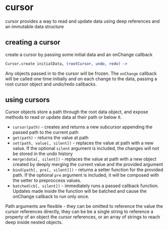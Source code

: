 cursor
======

cursor provides a way to read and update data using deep references and an immutable data structure


creating a cursor
-----------------

create a cursor by passing some initial data and an onChange callback

```coffeescript
Cursor.create initialData, (rootCursor, undo, redo) ->
```

Any objects passed in to the cursor will be frozen.  The `onChange` callback will be called one time initially and on each change to the data, passing a root cursor object and undo/redo callbacks.


using cursors
-------------

Cursor objects store a path through the root data object, and expose methods to read or update data at
their path or below it.

- `cursor(path)` - creates and returns a new subcursor appending the passed path to the current path
- `get(path)` - returns the value at path
- `set(path, value[, silent])` - replaces the value at path with a new value.  If the optional `silent` argument is included, the changes will not be stored in the undo history
- `merge(data[, silent])` - replaces the value at path with a new object created by deeply merging the current value and the provided argument
- `bind(path[, pre[, silent]])` - returns a setter function for the provided path.  If the optional `pre` argument is included, it will be composed with the setter to preproccess values.
- `batched(cb[, silent])` - immediately runs a passed callback function.  Updates made inside the function will be batched and cause the onChange callback to run only once.

Path arguments are flexible - they can be omitted to reference the value the cursor references directly,
they can be be a single string to reference a property of an object the cursor references, or an array of
strings to reach deep inside nested objects.
